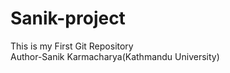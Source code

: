# Sanik-project
This is my First Git Repository
<br>
Author-Sanik Karmacharya(Kathmandu University)
